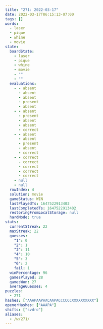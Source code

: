 ```yaml
---
title: "271: 2022-03-17"
date: 2022-03-17T06:15:13-07:00
tags: []
words:
  - laser
  - pique
  - whine
  - movie
state:
  boardState:
    - laser
    - pique
    - whine
    - movie
    - ""
    - ""
  evaluations:
    - - absent
      - absent
      - absent
      - present
      - absent
    - - absent
      - present
      - absent
      - absent
      - correct
    - - absent
      - absent
      - present
      - absent
      - correct
    - - correct
      - correct
      - correct
      - correct
      - correct
    - null
    - null
  rowIndex: 4
  solution: movie
  gameStatus: WIN
  lastPlayedTs: 1647522913403
  lastCompletedTs: 1647522913402
  restoringFromLocalStorage: null
  hardMode: true
stats:
  currentStreak: 22
  maxStreak: 22
  guesses:
    "1": 0
    "2": 1
    "3": 11
    "4": 10
    "5": 3
    "6": 2
    fail: 1
  winPercentage: 96
  gamesPlayed: 28
  gamesWon: 27
  averageGuesses: 4
puzzles:
  - 271
hashes: ["AAAPAAPAACAAPACCCCCCXXXXXXXXXX"]
openerHashes: ["AAAPA"]
shifts: ["svdro"]
aliases:
  - /w/271/
---
```

<!-- more -->
